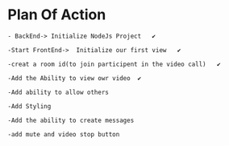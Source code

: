 # Plan Of Action

    - BackEnd-> Initialize NodeJs Project   ✔

    -Start FrontEnd->  Initialize our first view   ✔

    -creat a room id(to join participent in the video call)   ✔

    -Add the Ability to view owr video  ✔

    -Add ability to allow others

    -Add Styling

    -Add the ability to create messages

    -add mute and video stop button
